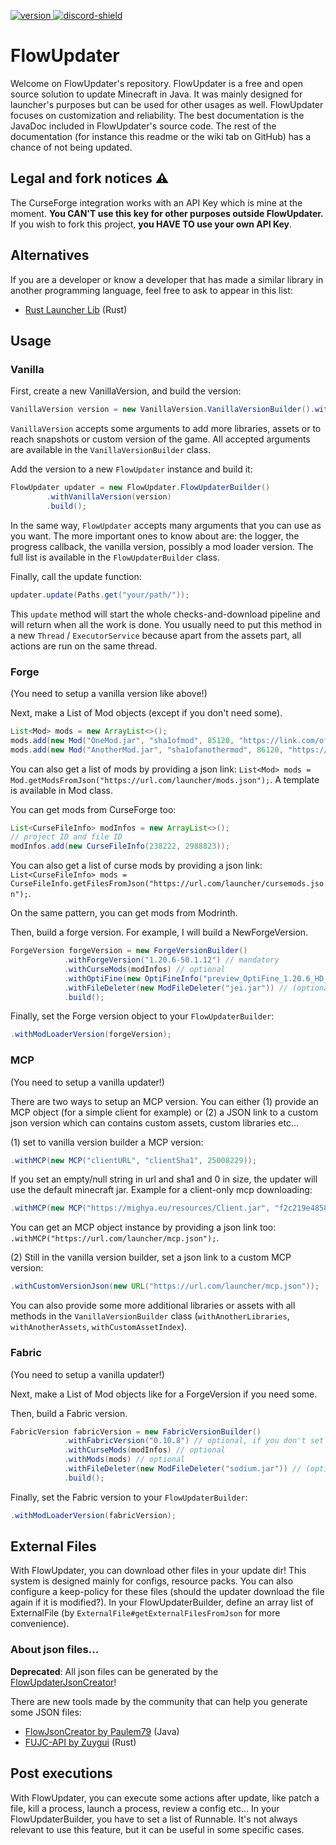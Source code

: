 [version]: https://img.shields.io/maven-central/v/fr.flowarg/flowupdater.svg?label=Download
[download]: https://search.maven.org/search?q=g:%22fr.flowarg%22%20AND%20a:%22flowupdater%22

[discord-shield]: https://discordapp.com/api/guilds/730758985376071750/widget.png
[discord-invite]: https://discord.gg/dN6HWHp

[ ![version][] ][download]
[ ![discord-shield][] ][discord-invite]

# FlowUpdater
Welcome on FlowUpdater's repository. FlowUpdater is a free and open source solution to update Minecraft in Java.
It was mainly designed for launcher's purposes but can be used for other usages as well. FlowUpdater focuses on customization and reliability.
The best documentation is the JavaDoc included in FlowUpdater's source code. The rest of the documentation (for instance this readme or the wiki tab on GitHub) has a chance of not being updated.

## Legal and fork notices :warning:
The CurseForge integration works with an API Key which is mine at the moment. **You CAN'T use this key for other purposes outside FlowUpdater.**
If you wish to fork this project, **you HAVE TO use your own API Key**.

## Alternatives
If you are a developer or know a developer that has made a similar library in another programming language,
feel free to ask to appear in this list:
- [Rust Launcher Lib](https://github.com/knightmar/rust_launcher_lib) (Rust)

## Usage

### Vanilla

First, create a new VanillaVersion, and build the version:
```java
VanillaVersion version = new VanillaVersion.VanillaVersionBuilder().withName("1.20.4").build();
```
`VanillaVersion` accepts some arguments to add more libraries, assets or to reach snapshots or custom version of the game.
All accepted arguments are available in the `VanillaVersionBuilder` class.

Add the version to a new `FlowUpdater` instance and build it:
```java
FlowUpdater updater = new FlowUpdater.FlowUpdaterBuilder()
        .withVanillaVersion(version)
        .build();
```

In the same way, `FlowUpdater` accepts many arguments that you can use as you want.
The more important ones to know about are: the logger, the progress callback, the vanilla version, possibly a mod loader version. The full list is available in the `FlowUpdaterBuilder` class.


Finally, call the update function:
```java
updater.update(Paths.get("your/path/"));
```
This `update` method will start the whole checks-and-download pipeline and will return when all the work is done.
You usually need to put this method in a new `Thread` / `ExecutorService` because apart from the assets part, all actions are run on the same thread.


### Forge

(You need to setup a vanilla version like above!)

Next, make a List of Mod objects (except if you don't need some).
```java
List<Mod> mods = new ArrayList<>();
mods.add(new Mod("OneMod.jar", "sha1ofmod", 85120, "https://link.com/of/mod.jar"));
mods.add(new Mod("AnotherMod.jar", "sha1ofanothermod", 86120, "https://link.com/of/another/mod.jar"));
```
You can also get a list of mods by providing a json link: `List<Mod> mods = Mod.getModsFromJson("https://url.com/launcher/mods.json");`. A template is available in Mod class.

You can get mods from CurseForge too:
```java
List<CurseFileInfo> modInfos = new ArrayList<>();
// project ID and file ID
modInfos.add(new CurseFileInfo(238222, 2988823));
```
You can also get a list of curse mods by providing a json link: `List<CurseFileInfo> mods = CurseFileInfo.getFilesFromJson("https://url.com/launcher/cursemods.json");`.

On the same pattern, you can get mods from Modrinth.

Then, build a forge version. For example, I will build a NewForgeVersion.
```java
ForgeVersion forgeVersion = new ForgeVersionBuilder()
            .withForgeVersion("1.20.6-50.1.12") // mandatory
            .withCurseMods(modInfos) // optional
            .withOptiFine(new OptiFineInfo("preview_OptiFine_1.20.6_HD_U_I9_pre1")) // installing OptiFine (optional)
            .withFileDeleter(new ModFileDeleter("jei.jar")) // (optional, but recommended) delete bad mods, don't remove the file jei.jar if it's present in mods directory. You can also provide A `Pattern` with a regex rule.
            .build();
```

Finally, set the Forge version object to your `FlowUpdaterBuilder`:
```java
.withModLoaderVersion(forgeVersion);
```

### MCP

(You need to setup a vanilla updater!)

There are two ways to setup an MCP version. You can either (1) provide an MCP object (for a simple client for example) or (2) a JSON link to a custom json version which can contains custom assets, custom libraries etc...

(1) set to vanilla version builder a MCP version:
```java
.withMCP(new MCP("clientURL", "clientSha1", 25008229));
```
If you set an empty/null string in url and sha1 and 0 in size, the updater will use the default minecraft jar.
Example for a client-only mcp downloading:
```java
.withMCP(new MCP("https://mighya.eu/resources/Client.jar", "f2c219e485831af2bae9464eebbe4765128c6ad6", 23005862));
```
You can get an MCP object instance by providing a json link too: `.withMCP("https://url.com/launcher/mcp.json");`.

(2)
Still in the vanilla version builder, set a json link to a custom MCP version:
```java
.withCustomVersionJson(new URL("https://url.com/launcher/mcp.json"));
```

You can also provide some more additional libraries or assets with all methods in the `VanillaVersionBuilder` class
(`withAnotherLibraries`, `withAnotherAssets`, `withCustomAssetIndex`).

### Fabric

(You need to setup a vanilla updater!)

Next, make a List of Mod objects like for a ForgeVersion if you need some.

Then, build a Fabric version.
```java
FabricVersion fabricVersion = new FabricVersionBuilder()
            .withFabricVersion("0.10.8") // optional, if you don't set one, it will take the latest fabric loader version available.
            .withCurseMods(modInfos) // optional
            .withMods(mods) // optional
            .withFileDeleter(new ModFileDeleter("sodium.jar")) // (optional but recommended) delete bad mods ; but it won't remove the file sodium.jar if it's present in the mods' dir.
            .build();
```

Finally, set the Fabric version to your `FlowUpdaterBuilder`:
```java
.withModLoaderVersion(fabricVersion);
```

## External Files

With FlowUpdater, you can download other files in your update dir! This system is designed mainly for configs, resource packs.
You can also configure a keep-policy for these files (should the updater download the file again if it is modified?).
In your FlowUpdaterBuilder, define an array list of ExternalFile (by `ExternalFile#getExternalFilesFromJson` for more convenience).

### About json files...

**Deprecated**: All json files can be generated by the [FlowUpdaterJsonCreator](https://github.com/FlowArg/FlowUpdaterJsonCreator)!

There are new tools made by the community that can help you generate some JSON files:
- [FlowJsonCreator by Paulem79](https://github.com/Paulem79/FlowJsonCreator) (Java)
- [FUJC-API by Zuygui](https://github.com/zuygui/flowupdater-json-creator) (Rust)

## Post executions

With FlowUpdater, you can execute some actions after update, like patch a file, kill a process, launch a process, review a config etc...
In your FlowUpdaterBuilder, you have to set a list of Runnable.
It's not always relevant to use this feature, but it can be useful in some specific cases.

